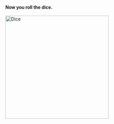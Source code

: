 #### Now you roll the dice.

<img width="323" alt="Dice" src="https://user-images.githubusercontent.com/43251233/115073647-4cf76f00-9f01-11eb-8b44-ebd79e6f4876.png">

